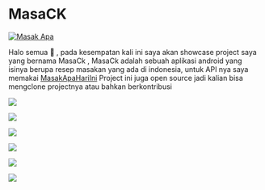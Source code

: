 # MasaCK

[![Masak Apa](https://img.shields.io/badge/MasakApa🥗-APK-black.svg?style=for-the-badge&logo=android)](https://github.com/tomorisakura/masak-apa/blob/master/preview/app-debug.apk)

Halo semua 👋 , pada kesempatan kali ini saya akan showcase project saya yang bernama MasaCk , MasaCk adalah sebuah aplikasi android yang isinya berupa resep masakan yang ada di indonesia, untuk API nya saya memakai <a href="https://github.com/tomorisakura/unofficial-masakapahariini-api">MasakApaHariIni</a>
Project ini juga open source jadi kalian bisa mengclone projectnya atau bahkan berkontribusi

![](https://github.com/ArieAkbarull/masack/blob/main/showcase/ezgif-4-898d8e88f5.gif)

![](https://github.com/ArieAkbarull/masack/blob/main/showcase/kering.png)

![](https://github.com/ArieAkbarull/masack/blob/main/showcase/cari.png)

![](https://github.com/ArieAkbarull/masack/blob/main/showcase/cariaseli.png)

![](https://github.com/ArieAkbarull/masack/blob/main/showcase/whislist.png)

![](https://github.com/ArieAkbarull/masack/blob/main/showcase/setting.png)
